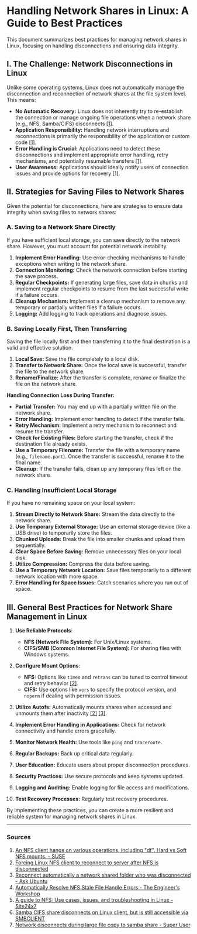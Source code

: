 # Handling Network Shares in Linux: A Guide to Best Practices

This document summarizes best practices for managing network shares in Linux, focusing on handling disconnections and ensuring data integrity.

## I. The Challenge: Network Disconnections in Linux

Unlike some operating systems, Linux does not automatically manage the disconnection and reconnection of network shares at the file system level. This means:

*   **No Automatic Recovery:** Linux does not inherently try to re-establish the connection or manage ongoing file operations when a network share (e.g., NFS, Samba/CIFS) disconnects [[1]](https://www.suse.com/support/kb/doc/?id=000020830).
*   **Application Responsibility:** Handling network interruptions and reconnections is primarily the responsibility of the application or custom code [[1]](https://www.suse.com/support/kb/doc/?id=000020830).
*   **Error Handling is Crucial:** Applications need to detect these disconnections and implement appropriate error handling, retry mechanisms, and potentially resumable transfers [[1]](https://www.suse.com/support/kb/doc/?id=000020830).
*   **User Awareness:** Applications should ideally notify users of connection issues and provide options for recovery [[1]](https://www.suse.com/support/kb/doc/?id=000020830).

## II. Strategies for Saving Files to Network Shares

Given the potential for disconnections, here are strategies to ensure data integrity when saving files to network shares:

### A. Saving to a Network Share Directly

If you have sufficient local storage, you can save directly to the network share. However, you must account for potential network instability.

1.  **Implement Error Handling:** Use error-checking mechanisms to handle exceptions when writing to the network share.
2.  **Connection Monitoring:** Check the network connection before starting the save process.
3.  **Regular Checkpoints:** If generating large files, save data in chunks and implement regular checkpoints to resume from the last successful write if a failure occurs.
4.  **Cleanup Mechanism:** Implement a cleanup mechanism to remove any temporary or partially written files if a failure occurs.
5.  **Logging:** Add logging to track operations and diagnose issues.

### B. Saving Locally First, Then Transferring

Saving the file locally first and then transferring it to the final destination is a valid and effective solution.

1.  **Local Save:** Save the file completely to a local disk.
2.  **Transfer to Network Share:** Once the local save is successful, transfer the file to the network share.
3.  **Rename/Finalize:** After the transfer is complete, rename or finalize the file on the network share.

**Handling Connection Loss During Transfer:**

*   **Partial Transfer:** You may end up with a partially written file on the network share.
*   **Error Handling:** Implement error handling to detect if the transfer fails.
*   **Retry Mechanism:** Implement a retry mechanism to reconnect and resume the transfer.
*   **Check for Existing Files:** Before starting the transfer, check if the destination file already exists.
*   **Use a Temporary Filename:** Transfer the file with a temporary name (e.g., `filename.part`). Once the transfer is successful, rename it to the final name.
*   **Cleanup:** If the transfer fails, clean up any temporary files left on the network share.

### C. Handling Insufficient Local Storage

If you have no remaining space on your local system:

1.  **Stream Directly to Network Share:** Stream the data directly to the network share.
2.  **Use Temporary External Storage:** Use an external storage device (like a USB drive) to temporarily store the files.
3.  **Chunked Uploads:** Break the file into smaller chunks and upload them sequentially.
4.  **Clear Space Before Saving:** Remove unnecessary files on your local disk.
5.  **Utilize Compression:** Compress the data before saving.
6.  **Use a Temporary Network Location:** Save files temporarily to a different network location with more space.
7.  **Error Handling for Space Issues:** Catch scenarios where you run out of space.

## III. General Best Practices for Network Share Management in Linux

1.  **Use Reliable Protocols**:
    *   **NFS (Network File System):** For Unix/Linux systems.
    *   **CIFS/SMB (Common Internet File System):** For sharing files with Windows systems.

2.  **Configure Mount Options**:
    *   **NFS:** Options like `timeo` and `retrans` can be tuned to control timeout and retry behavior [[2]](https://unix.stackexchange.com/questions/63297/forcing-linux-nfs-client-to-reconnect-to-server-after-nfs-is-disconnected).
    *   **CIFS:** Use options like `vers` to specify the protocol version, and `noperm` if dealing with permission issues.

3.  **Utilize Autofs:** Automatically mounts shares when accessed and unmounts them after inactivity [[2]](https://unix.stackexchange.com/questions/63297/forcing-linux-nfs-client-to-reconnect-to-server-after-nfs-is-disconnected) [[3]](https://askubuntu.com/questions/1444258/reconnect-automatically-a-network-shared-foler-who-was-disconnected).

4.  **Implement Error Handling in Applications:** Check for network connectivity and handle errors gracefully.

5.  **Monitor Network Health:** Use tools like `ping` and `traceroute`.

6.  **Regular Backups:** Back up critical data regularly.

7.  **User Education:** Educate users about proper disconnection procedures.

8.  **Security Practices:** Use secure protocols and keep systems updated.

9.  **Logging and Auditing:** Enable logging for file access and modifications.

10. **Test Recovery Processes:** Regularly test recovery procedures.

By implementing these practices, you can create a more resilient and reliable system for managing network shares in Linux.

---

### Sources
1. [An NFS client hangs on various operations, including "df". Hard vs Soft NFS mounts. - SUSE](https://www.suse.com/support/kb/doc/?id=000020830)
2. [Forcing Linux NFS client to reconnect to server after NFS is disconnected](https://unix.stackexchange.com/questions/63297/forcing-linux-nfs-client-to-reconnect-to-server-after-nfs-is-disconnected)
3. [Reconnect automatically a network shared folder who was disconnected - Ask Ubuntu](https://askubuntu.com/questions/1444258/reconnect-automatically-a-network-shared-foler-who-was-disconnected)
4. [Automatically Resolve NFS Stale File Handle Errors - The Engineer's Workshop](https://engineerworkshop.com/blog/automatically-resolve-nfs-stale-file-handle-errors-in-ubuntu-linux/)
5. [A guide to NFS: Use cases, issues, and troubleshooting in Linux - Site24x7](https://www.site24x7.com/learn/linux/nfs.html)
6. [Samba CIFS share disconnects on Linux client, but is still accessible via SMBCLIENT](https://lists.samba.org/archive/samba/2021-July/236858.html)
7. [Network disconnects during large file copy to samba share - Super User](https://superuser.com/questions/1441345/network-disconnects-during-large-file-copy-to-samba-share)

